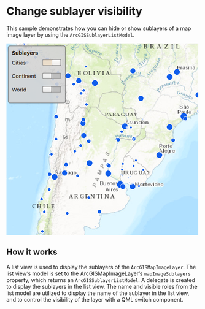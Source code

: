 # Change sublayer visibility

This sample demonstrates how you can hide or show sublayers of a map
image layer by using the `ArcGISSublayerListModel`.

![](screenshot.png)

## How it works

A list view is used to display the sublayers of the
`ArcGISMapImageLayer`. The list view’s model is set to the
ArcGISMapImageLayer’s `mapImageSublayers` property, which returns an
`ArcGISSublayerListModel`. A delegate is created to display the
sublayers in the list view. The name and visible roles from the list
model are utilized to display the name of the sublayer in the list view,
and to control the visibility of the layer with a QML switch component.
